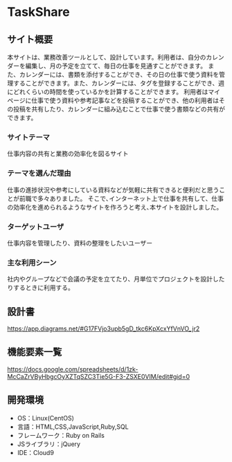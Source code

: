 # TaskShare

## サイト概要
本サイトは、業務改善ツールとして、設計しています。利用者は、自分のカレンダーを編集し、月の予定を立てて、毎日の仕事を見通すことができます。
また、カレンダーには、書類を添付することができ、その日の仕事で使う資料を管理することができます。また、カレンダーには、タグを登録することができ、週にどれくらいの時間を使っているかを計算することができます。
利用者はマイページに仕事で使う資料や参考記事などを投稿することができ、他の利用者はその投稿を共有したり、カレンダーに組み込むことで仕事で使う書類などの共有ができます。

### サイトテーマ
仕事内容の共有と業務の効率化を図るサイト

### テーマを選んだ理由
仕事の進捗状況や参考にしている資料などが気軽に共有できると便利だと思うことが前職で多々ありました。
そこで､インターネット上で仕事を共有して、仕事の効率化を進められるようなサイトを作ろうと考え､本サイトを設計しました。

### ターゲットユーザ
仕事内容を管理したり、資料の整理をしたいユーザー

### 主な利用シーン
社内やグループなどで会議の予定を立てたり、月単位でプロジェクトを設計したりするときに利用する。

## 設計書
https://app.diagrams.net/#G17FVjo3upb5gD_tkc6KpXcxYfVnVO_jr2

## 機能要素一覧
https://docs.google.com/spreadsheets/d/1zk-McCaZrVByHbgcOyXZTqSZC3Tie5G-F3-ZSXE0VIM/edit#gid=0

## 開発環境
- OS：Linux(CentOS)
- 言語：HTML,CSS,JavaScript,Ruby,SQL
- フレームワーク：Ruby on Rails
- JSライブラリ：jQuery
- IDE：Cloud9
